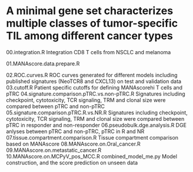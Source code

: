 # A minimal gene set characterizes multiple classes of tumor-specific TIL among different cancer types
00.integration.R Integration CD8 T cells from NSCLC and melanoma

01.MANAscore.data.prepare.R 

02.ROC.curves.R ROC curves generated for different models including published signatures (NeoTCR8 and CXCL13) on test and validation data
03.cutoff.R Patient specific cutoffs for defining MANAscorehi T cells and pTRC
04.signature.comparison.pTRC.vs.non-pTRC.R Signatures including checkpoint, cytotoxicity, TCR signaling, TRM and clonal size were compared between pTRC and non-pTRC
05.signature.comparison.pTRC.R.vs.NR.R Signatures including checkpoint, cytotoxicity, TCR signaling, TRM and clonal size were compared between pTRC in responder and non-responder
06.pseudobulk.dge.analysis.R DGE anlyses between pTRC and non-pTRC, pTRC in R and NR
07.tissue.compartment.comparison.R Tissue compartment comparison based on MANAscore
08.MANAscore.on.Oral_cancer.R
09.MANAscore.on.metastatic_cancer.R
10.MANAscore.on.MCPyV_pos_MCC.R
combined_model_me.py Model construction, and the score prediction on unseen data
